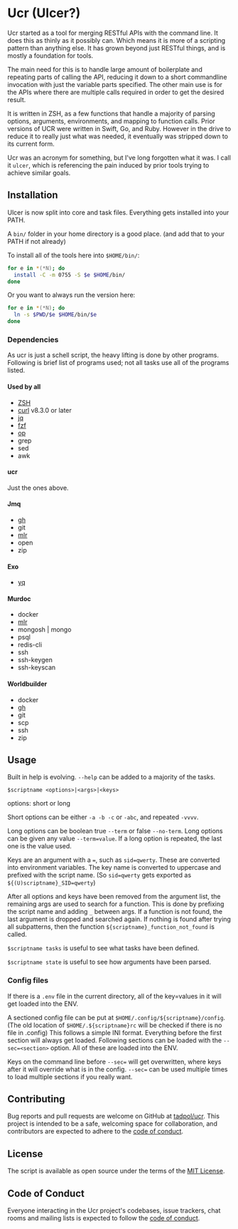 # Ucr (Ulcer?)

Ucr started as a tool for merging RESTful APIs with the command line.  It does this as thinly as it possibly can.  Which means it is more of a scripting pattern than anything else. It has grown beyond just RESTful things, and is mostly a foundation for tools.

The main need for this is to handle large amount of boilerplate and repeating parts of calling the API, reducing it down to a short commandline invocation with just the variable parts specified.  The other main use is for the APIs where there are multiple calls required in order to get the desired result.

It is written in ZSH, as a few functions that handle a majority of parsing options, arguments, environments, and mapping to function calls.  Prior versions of UCR were written in Swift, Go, and Ruby.  However in the drive to reduce it to really just what was needed, it eventually was stripped down to its current form.

Ucr was an acronym for something, but I've long forgotten what it was.  I call it `ulcer`, which is referencing the pain induced by prior tools trying to achieve similar goals.

## Installation

Ulcer is now split into core and task files.  Everything gets installed into your PATH.

A `bin/` folder in your home directory is a good place. (and add that to your PATH if not already)

To install all of the tools here into `$HOME/bin/`:

```zsh
for e in *(*N); do
  install -C -m 0755 -S $e $HOME/bin/
done
```

Or you want to always run the version here:

```zsh
for e in *(*N); do
  ln -s $PWD/$e $HOME/bin/$e
done
```

### Dependencies

As ucr is just a schell script, the heavy lifting is done by other programs.  Following is brief list of programs used; not all tasks use all of the programs listed.

#### Used by all

- [ZSH](http://zsh.sourceforge.net)
- [curl](https://curl.se) v8.3.0 or later
- [jq](https://stedolan.github.io/jq/)
- [fzf](https://github.com/junegunn/fzf#table-of-contents)
- [op](https://developer.1password.com/docs/cli)
- grep
- sed
- awk

#### ucr

Just the ones above.

#### Jmq

- [gh](https://cli.github.com/)
- git
- [mlr](https://github.com/johnkerl/miller)
- open
- zip

#### Exo

- [yq](https://mikefarah.gitbook.io/yq)

#### Murdoc

- docker
- [mlr](https://github.com/johnkerl/miller)
- mongosh | mongo
- psql
- redis-cli
- ssh
- ssh-keygen
- ssh-keyscan

#### Worldbuilder

- docker
- [gh](https://cli.github.com/)
- git
- scp
- ssh
- zip

## Usage

Built in help is evolving.  `--help` can be added to a majority of the tasks.

`$scriptname <options>|<args>|<keys>`

options: short or long

Short options can be either `-a -b -c` or `-abc`, and repeated `-vvvv`.

Long options can be boolean true `--term` or false `--no-term`.  Long options can be given any value `--term=value`.  If a long option is repeated, the last one is the value used.

Keys are an argument with a `=`, such as `sid=qwerty`.  These are converted into environment variables.  The key name is converted to uppercase and prefixed with the script name. (So `sid=qwerty` gets exported as `${(U)scriptname}_SID=qwerty`)

After all options and keys have been removed from the argument list, the remaining args are used to search for a function.  This is done by prefixing the script name and adding `_` between args.  If a function is not found, the last argument is dropped and searched again. If nothing is found after trying all subpatterns, then the function `${scriptname}_function_not_found` is called.

`$scriptname tasks` is useful to see what tasks have been defined.

`$scriptname state` is useful to see how arguments have been parsed.

### Config files

If there is a `.env` file in the current directory, all of the key=values in it will get loaded into the ENV.

A sectioned config file can be put at `$HOME/.config/${scriptname}/config`. (The old location of `$HOME/.${scriptname}rc` will be checked if there is no file in .config) This follows a simple INI format.  Everything before the first section will always get loaded.  Following sections can be loaded with the `--sec=<section>` option.  All of these are loaded into the ENV.

Keys on the command line before `--sec=` will get overwritten, where keys after it will override what is in the config.  `--sec=` can be used multiple times to load multiple sections if you really want.

## Contributing

Bug reports and pull requests are welcome on GitHub at [tadpol/ucr](https://github.com/tadpol/ucr). This project is intended to be a safe, welcoming space for collaboration, and contributors are expected to adhere to the [code of conduct](https://github.com/tadpol/ucr/blob/master/CODE_OF_CONDUCT.md).

## License

The script is available as open source under the terms of the [MIT License](https://opensource.org/licenses/MIT).

## Code of Conduct

Everyone interacting in the Ucr project's codebases, issue trackers, chat rooms and mailing lists is expected to follow the [code of conduct](https://github.com/tadpol/ucr/blob/master/CODE_OF_CONDUCT.md).
